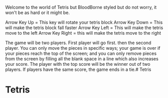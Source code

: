 Welcome to the world of Tetris but BloodBorne styled but do not worry, it won't be as hard or it might be. 

Arrow Key Up = This key will rotate your tetris block
Arrow Key Down = This will make the tetris block fall faster
Arrow Key Left = This will make the tetris move to the left
Arrow Key Right = this will make the tetris move to the right

The game will be two players. First player will go first. then the second player. You can only move the pieces in specific ways; your game is over if your pieces reach the top of the screen; and you can only remove pieces from the screen by filling all the blank space in a line which also increases your score. The player with the top score will be the winner out of two players. If players have the same score, the game ends in a tie.# Tetris
# Tetris
